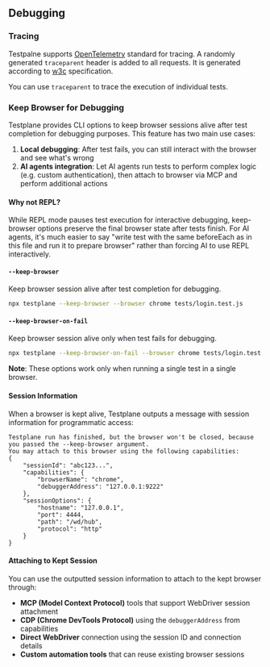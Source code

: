 <!-- DOCTOC SKIP -->
## Debugging

### Tracing

Testpalne supports [OpenTelemetry](https://opentelemetry.io) standard for tracing. A randomly generated `traceparent` header is added to all requests. It is generated according to [w3c](https://www.w3.org/TR/trace-context/#traceparent-header) specification.

You can use `traceparent` to trace the execution of individual tests.

### Keep Browser for Debugging

Testplane provides CLI options to keep browser sessions alive after test completion for debugging purposes. This feature has two main use cases:

1. **Local debugging**: After test fails, you can still interact with the browser and see what's wrong
2. **AI agents integration**: Let AI agents run tests to perform complex logic (e.g. custom authentication), then attach to browser via MCP and perform additional actions

#### Why not REPL?

While REPL mode pauses test execution for interactive debugging, keep-browser options preserve the final browser state after tests finish. For AI agents, it's much easier to say "write test with the same beforeEach as in this file and run it to prepare browser" rather than forcing AI to use REPL interactively.

#### `--keep-browser`

Keep browser session alive after test completion for debugging.

```bash
npx testplane --keep-browser --browser chrome tests/login.test.js
```

#### `--keep-browser-on-fail`

Keep browser session alive only when test fails for debugging.

```bash
npx testplane --keep-browser-on-fail --browser chrome tests/login.test.js
```

**Note**: These options work only when running a single test in a single browser.

#### Session Information

When a browser is kept alive, Testplane outputs a message with session information for programmatic access:

```
Testplane run has finished, but the browser won't be closed, because you passed the --keep-browser argument.
You may attach to this browser using the following capabilities:
{
    "sessionId": "abc123...",
    "capabilities": {
        "browserName": "chrome",
        "debuggerAddress": "127.0.0.1:9222"
    },
    "sessionOptions": {
        "hostname": "127.0.0.1",
        "port": 4444,
        "path": "/wd/hub",
        "protocol": "http"
    }
}
```

#### Attaching to Kept Session

You can use the outputted session information to attach to the kept browser through:

- **MCP (Model Context Protocol)** tools that support WebDriver session attachment
- **CDP (Chrome DevTools Protocol)** using the `debuggerAddress` from capabilities
- **Direct WebDriver** connection using the session ID and connection details
- **Custom automation tools** that can reuse existing browser sessions 
